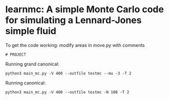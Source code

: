 # learnmc: A simple Monte Carlo code for simulating a Lennard-Jones simple fluid
To get the code working: modify areas in move.py with comments
```
# PROJECT 
```

Running grand canonical:
```
python3 main_mc.py -V 400 --outfile testmc --mu -3 -T 2
```

Running canonical:
```
python3 main_mc.py -V 400 --outfile testmc -N 108 -T 2
```
